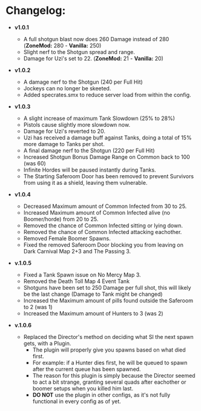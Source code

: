 # Changelog: #

* **v1.0.1**
  * A full shotgun blast now does 260 Damage instead of 280 (**ZoneMod:** 280 - **Vanilla:** 250)
  * Slight nerf to the Shotgun spread and range.
  * Damage for Uzi's set to 22. (**ZoneMod:** 21 - **Vanilla:** 20)

* **v1.0.2**
  * A damage nerf to the Shotgun (240 per Full Hit)
  * Jockeys can no longer be skeeted.
  * Added specrates.smx to reduce server load from within the config.
  
* **v1.0.3**
  * A slight increase of maximum Tank Slowdown (25% to 28%)
  * Pistols cause slightly more slowdown now.
  * Damage for Uzi's reverted to 20.
  * Uzi has received a damage buff against Tanks, doing a total of 15% more damage to Tanks per shot.
  * A final damage nerf to the Shotgun (220 per Full Hit)
  * Increased Shotgun Bonus Damage Range on Common back to 100 (was 60)
  * Infinite Hordes will be paused instantly during Tanks.
  * The Starting Saferoom Door has been removed to prevent Survivors from using it as a shield, leaving them vulnerable.

* **v1.0.4**
  * Decreased Maximum amount of Common Infected from 30 to 25.
  * Increased Maximum amount of Common Infected alive (no Boomer/horde) from 20 to 25.
  * Removed the chance of Common Infected sitting or lying down.
  * Removed the chance of Common Infected attacking eachother.
  * Removed Female Boomer Spawns.
  * Fixed the removed Saferoom Door blocking you from leaving on Dark Carnival Map 2+3 and The Passing 3.
  
* **v.1.0.5**
  * Fixed a Tank Spawn issue on No Mercy Map 3.
  * Removed the Death Toll Map 4 Event Tank
  * Shotguns have been set to 250 Damage per full shot, this will likely be the last change (Damage to Tank might be changed)
  * Increased the Maximum amount of pills found outside the Saferoom to 2 (was 1)
  * Increased the Maximum amount of Hunters to 3 (was 2)
  
* **v.1.0.6**
  * Replaced the Director's method on deciding what SI the next spawn gets, with a Plugin.
	* The plugin will properly give you spawns based on what died first.
	* For example: if a Hunter dies first, he will be queued to spawn after the current queue has been spawned.
	* The reason for this plugin is simply because the Director seemed to act a bit strange, granting several quads after eachother or boomer setups when you killed him last.
	* **DO NOT** use the plugin in other configs, as it's not fully functional in every config as of yet.
